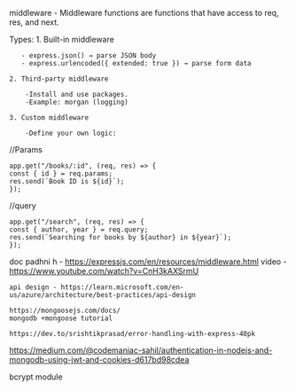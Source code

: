 <!-- Day 1 -->

middleware - Middleware functions are functions that have access to req, res, and next.

Types: 1. Built-in middleware

       - express.json() → parse JSON body
       - express.urlencoded({ extended: true }) → parse form data

    2. Third-party middleware

        -Install and use packages.
        -Example: morgan (logging)

    3. Custom middleware

        -Define your own logic:

//Params

    app.get("/books/:id", (req, res) => {
    const { id } = req.params;
    res.send(`Book ID is ${id}`);
    });

//query

    app.get("/search", (req, res) => {
    const { author, year } = req.query;
    res.send(`Searching for books by ${author} in ${year}`);
    });

doc padhni h - https://expressjs.com/en/resources/middleware.html
video - https://www.youtube.com/watch?v=CnH3kAXSrmU

<!-- Day 2 -->

    api design - https://learn.microsoft.com/en-us/azure/architecture/best-practices/api-design

<!-- Day 3 -->

    https://mongoosejs.com/docs/
    mongodb +mongoose tutorial

<!-- Day 4 -->

    https://dev.to/srishtikprasad/error-handling-with-express-40pk

<!-- Day 5 -->

https://medium.com/@codemaniac-sahil/authentication-in-nodejs-and-mongodb-using-jwt-and-cookies-d617bd98cdea

bcrypt module
